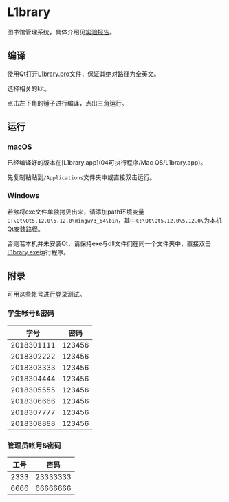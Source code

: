 # L1brary

图书馆管理系统，具体介绍见[实验报告](01实验报告/DB8-2018303116-郭笑嫣.docx)。

## 编译

使用Qt打开[L1brary.pro](02源代码/src/L1brary/L1brary.pro)文件，保证其绝对路径为全英文。

选择相关的kit。

点击左下角的锤子进行编译，点出三角运行。

## 运行

### macOS

已经编译好的版本在[L1brary.app](04可执行程序/Mac OS/L1brary.app)。

先复制粘贴到`/Applications`文件夹中或直接双击运行。

### Windows

若欲将exe文件单独拷贝出来，请添加path环境变量`C:\Qt\Qt5.12.0\5.12.0\mingw73_64\bin`，其中`C:\Qt\Qt5.12.0\5.12.0\`为本机Qt安装路径。

否则若本机并未安装Qt，请保持exe与dll文件们在同一个文件夹中，直接双击[L1brary.exe](04可执行程序/Windows/L1brary.exe)运行程序。

## 附录

可用这些帐号进行登录测试。

### 学生帐号&密码

| 学号       | 密码   |
| ---------- | ------ |
| 2018301111 | 123456 |
| 2018302222 | 123456 |
| 2018303333 | 123456 |
| 2018304444 | 123456 |
| 2018305555 | 123456 |
| 2018306666 | 123456 |
| 2018307777 | 123456 |
| 2018308888 | 123456 |

### 管理员帐号&密码

| 工号 | 密码     |
| ---- | -------- |
| 2333 | 23333333 |
| 6666 | 66666666 |

